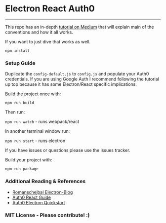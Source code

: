 # Electron React Auth0
---------
This repo has an in-depth [tutorial on Medium](https://labs.redantler.com/building-an-electron-app-with-react-auth0-hmr-sass-a5dfed260763#.km3pyv990) that will explain main of the conventions and how it all works.

If you want to just dive that works as well.

`npm install`

### Setup Guide

Duplicate the `config-default.js` to `config.js` and populate your Auth0 credentials. If you are using Google Auth I recommend following the tutorial up top because it has some Electron/React specific implications.

Build the project once with:

`npm run build`

Then run:

`npm run watch` - runs webpack/react

In another terminal window run:

`npm run start` - runs electron

If you have issues or questions please use the issues tracker.

Build your project with:

`npm run package`

### Additional Reading & References

* [Romanschejbal Electron-Blog](https://github.com/romanschejbal/electron-blog)
* [Auth0 React Guide](https://auth0.com/docs/quickstart/spa/react/01-login)
* [Auth0 Electron Quickstart](https://auth0.com/docs/quickstart/native/electron)

### MIT License - Please contribute! :)
